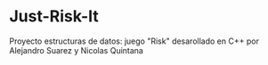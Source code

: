 # Just-Risk-It
Proyecto estructuras de datos: juego "Risk" desarollado en C++ por Alejandro Suarez y Nicolas Quintana
